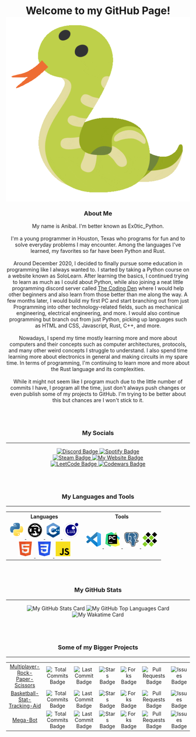 <!--  <p> will be used as an alternative to <div> since markdown doesn't allow <div>  --->

<!-- Title and Gif --->
<p>
    <h1 align="center">
        Welcome to my GitHub Page!
        <img align="center" src="https://raw.githubusercontent.com/Ex0tic-Python/Ex0tic-Python/main/Media/snek.gif" alt="Snek Gif">
    </h1>
</p>

<!-- About Me --->
<p>
    <h3 align="center">About Me</h3>
    <p align="center">
        My name is Anibal. I'm better known as Ex0tic_Python. <br><br>
        I'm a young programmer in Houston, Texas who programs for fun and to solve everyday problems I may encounter. Among the languages I've learned, my favorites so far have been Python and Rust. <br><br>
        Around December 2020, I decided to finally pursue some education in programming like I always wanted to. I started by taking a Python course on a website known as SoloLearn. After learning the basics, I continued trying to learn as much as I could about Python, while also joining a neat little programming discord server called <a href="https://discord.gg/code">The Coding Den</a> where I would help other beginners and also learn from those better than me along the way. A few months later, I would build my first PC and start branching out from just Programming into other technology-related fields, such as mechanical engineering, electrical engineering, and more. I would also continue programming but branch out from just Python, picking up languages such as HTML and CSS, Javascript, Rust, C++, and more. <br><br>
        Nowadays, I spend my time mostly learning more and more about computers and their concepts such as computer architectures, protocols, and many other weird concepts I struggle to understand. I also spend time learning more about electronics in general and making circuits in my spare time. In terms of programming, I'm continuing to learn more and more about the Rust language and its complexities. <br><br>
        While it might not seem like I program much due to the little number of commits I have, I program all the time, just don't always push changes or even publish some of my projects to GitHub. I'm trying to be better about this but chances are I won't stick to it.
    </p>
    <br><br>
</p>

<!-- My Socials --->
<p>
    <h3 align="center">My Socials</h3>
    <hr>
    <p align="center">
        <a href="">
            <img src="https://img.shields.io/badge/Discord-@ex0tic__python-blue?style=for-the-badge&logo=discord" alt="Discord Badge">
        </a>
        <a href="https://open.spotify.com/user/tv5vcsbqya1zkxhedv4h5sp75?si=ca47da3d2ef94335" target="_blank">
            <img src="https://img.shields.io/badge/Spotify-Ex0tic__Python_⤷-green?style=for-the-badge&logo=spotify" alt="Spotify Badge">
        </a> <br>
        <a href="https://steamcommunity.com/id/Ex0tic_Python/" target="_blank">
            <img src="https://img.shields.io/badge/Steam-Ex0tic__Python_⤷-white?style=for-the-badge&logo=steam" alt="Steam Badge">
        </a>
        <a href="https://ex0tic-python.github.io/" target="_blank">
            <img src="https://img.shields.io/badge/Website-ex0tic--python.github.io_⤷-blue?style=for-the-badge&logo=google" alt="My Website Badge">
        </a> <br>
        <a href="https://leetcode.com/Ex0tic-Python/" target="_blank">
            <img src="https://img.shields.io/badge/LeetCode-Ex0tic--Python_⤷-yellow?style=for-the-badge&logo=leetcode" alt="LeetCode Badge">
        </a>
        <a href="https://www.codewars.com/users/Ex0tic-Python" target="_blank">
            <img src="https://img.shields.io/badge/Codewars-Ex0tic--Python_⤷-white?style=for-the-badge&logo=codewars" alt="Codewars Badge">
        </a> <br>
    </p>
    <br><br>
</p>

<!-- My Languages and Tools --->
<p>
    <h3 align="center">My Languages and Tools</h3>
    <hr>
    <table align="center">
        <tr>
            <th>Languages</th>
            <th>Tools</th>
        </tr>
        <tr>
            <td align="center">
                <a href="https://github.com/Ex0tic-Python?tab=repositories&q=&type=&language=python&sort=" target="_blank">
                    <img src="https://raw.githubusercontent.com/Ex0tic-Python/Ex0tic-Python/main/Media/Python.png" alt="Python Logo" height="40" style="vertical-align:down; margin:4px">
                </a>
                <a href="https://github.com/Ex0tic-Python?tab=repositories&q=&type=&language=rust&sort=" target="_blank">
                    <img src="https://raw.githubusercontent.com/Ex0tic-Python/Ex0tic-Python/main/Media/Rust.png" alt="Rust Logo" height="40" style="vertical-align:down; margin:4px">
                </a>
                <a href="https://github.com/Ex0tic-Python?tab=repositories&q=&type=&language=c%2B%2B&sort=" target="_blank">
                    <img src="https://raw.githubusercontent.com/Ex0tic-Python/Ex0tic-Python/main/Media/C++.png" alt="C++ Logo" height="40" style="vertical-align:down; margin:4px">
                </a>
                <a href="https://github.com/Ex0tic-Python?tab=repositories&q=&type=&language=lua&sort=" target="_blank">
                    <img src="https://raw.githubusercontent.com/Ex0tic-Python/Ex0tic-Python/main/Media/Lua.png" alt="Lua Logo" height="40" style="vertical-align:down; margin:4px">
                </a> <br>
                <a href="https://github.com/Ex0tic-Python?tab=repositories&q=&type=&language=html&sort=" target="_blank">
                    <img src="https://raw.githubusercontent.com/Ex0tic-Python/Ex0tic-Python/main/Media/HTML5.png" alt="HTML5 Logo" height="40" style="vertical-align:down; margin:4px">
                </a>
                <a href="https://github.com/Ex0tic-Python?tab=repositories&q=&type=&language=css&sort=" target="_blank">
                    <img src="https://raw.githubusercontent.com/Ex0tic-Python/Ex0tic-Python/main/Media/CSS.png" alt="CSS Logo" height="40" style="vertical-align:down; margin:4px">
                </a>
                <a href="https://github.com/Ex0tic-Python?tab=repositories&q=&type=&language=javascript&sort=" target="_blank">
                    <img src="https://raw.githubusercontent.com/Ex0tic-Python/Ex0tic-Python/main/Media/Javascript.png" alt="Javascript Logo" height="40" style="vertical-align:down; margin:4px">
                </a>
            </td>
            <td align="center">
                <a href="https://code.visualstudio.com/" target="_blank">
                    <img src="https://raw.githubusercontent.com/Ex0tic-Python/Ex0tic-Python/main/Media/Visual_Studio_Code.png" alt="Visual Studio Code Logo" height="40" style="vertical-align:down; margin:4px">
                </a>
                <a href="https://www.jetbrains.com/pycharm/" target="_blank">
                    <img src="https://raw.githubusercontent.com/Ex0tic-Python/Ex0tic-Python/main/Media/PyCharm.png" alt="PyCharm Logo" height="40" style="vertical-align:down; margin:4px">
                </a>
                <a href="https://www.postgresql.org/" target="_blank">
                    <img src="https://raw.githubusercontent.com/Ex0tic-Python/Ex0tic-Python/main/Media/PostgreSQL.png" alt="PostgreSQL Logo" height="40" style="vertical-align:down; margin:4px">
                </a>
                <a href="https://www.mingw-w64.org/" target="_blank">
                    <img src="https://raw.githubusercontent.com/Ex0tic-Python/Ex0tic-Python/main/Media/MinGW.png" alt="MinGW Logo" height="40" style="vertical-align:down; margin:4px">
                </a>
            </td>
        </tr>
    </table>
    <br><br>
</p>

<!-- My GitHub Stats --->
<p>
    <h3 align="center">My GitHub Stats</h3>
    <hr>
    <p align="center">
        <img src="https://github-readme-stats.vercel.app/api?username=Ex0tic-Python&show=reviews,discussions_started,discussions_answered&show_icons=true&theme=dark&hide_border=true&custom_title=My%20Stats&line_height=34" alt="My GitHub Stats Card">
        <img src="https://github-readme-stats.vercel.app/api/top-langs/?username=Ex0tic-Python&custom_title=My%20Most%20Used%20Languages&layout=pie&lang_count=6&size_weight=0.5&count_weight=0.5&theme=dark&hide_border=true" alt="My GitHub Top Languages Card">
        <img src="https://github-readme-stats.vercel.app/api/wakatime?username=Ex0tic_Python&hide=other,git%20config&theme=dark&hide_border=true" alt="My Wakatime Card">
    </p>
    <br><br>
</p>

<!-- Some of my Projects --->
<p>
    <h3 align="center">Some of my Bigger Projects</h3>
    <hr>
    <table align="center">
        <tr align="center">
            <td><a href="https://github.com/Ex0tic-Python/Multiplayer-Rock-Paper-Scissors" target="_blank">Multiplayer-Rock-Paper-Scissors</a></td>
            <td>
                <img src="https://img.shields.io/github/commit-activity/t/Ex0tic-Python/Multiplayer-Rock-Paper-Scissors/main?label=Commits" alt="Total Commits Badge">
            </td>
            <td>
                <img src="https://img.shields.io/github/last-commit/Ex0tic-Python/Multiplayer-Rock-Paper-Scissors/main?label=Last%20Commit" alt="Last Commit Badge">
            </td>
            <td>
                <img src="https://img.shields.io/github/stars/Ex0tic-Python/Multiplayer-Rock-Paper-Scissors?label=Stars" alt="Stars Badge">
            </td>
            <td>
                <img src="https://img.shields.io/github/forks/Ex0tic-Python/Multiplayer-Rock-Paper-Scissors?label=Forks" alt="Forks Badge">
            </td>
            <td>
                <img src="https://img.shields.io/github/issues-pr/Ex0tic-Python/Multiplayer-Rock-Paper-Scissors?label=Pull%20Requests" alt="Pull Requests Badge">
            </td>
            <td>
                <img src="https://img.shields.io/github/issues/Ex0tic-Python/Multiplayer-Rock-Paper-Scissors?label=Issues" alt="Issues Badge">
            </td>   
        </tr>
        <tr align="center">
            <td><a href="https://github.com/Ex0tic-Python/Basketball-Stat-Tracking-Aid" target="_blank">Basketball-Stat-Tracking-Aid</a></td>
            <td>
                <img src="https://img.shields.io/github/commit-activity/t/Ex0tic-Python/Basketball-Stat-Tracking-Aid/main?label=Commits" alt="Total Commits Badge">
            </td>
            <td>
                <img src="https://img.shields.io/github/last-commit/Ex0tic-Python/Basketball-Stat-Tracking-Aid/main?label=Last%20Commit" alt="Last Commit Badge">
            </td>
            <td>
                <img src="https://img.shields.io/github/stars/Ex0tic-Python/Basketball-Stat-Tracking-Aid?label=Stars" alt="Stars Badge">
            </td>
            <td>
                <img src="https://img.shields.io/github/forks/Ex0tic-Python/Basketball-Stat-Tracking-Aid?label=Forks" alt="Forks Badge">
            </td>
            <td>
                <img src="https://img.shields.io/github/issues-pr/Ex0tic-Python/Basketball-Stat-Tracking-Aid?label=Pull%20Requests" alt="Pull Requests Badge">
            </td>
            <td>
                <img src="https://img.shields.io/github/issues/Ex0tic-Python/Basketball-Stat-Tracking-Aid?label=Issues" alt="Issues Badge">
            </td> 
        </tr>
        <tr align="center">
            <td><a href="https://github.com/Ex0tic-Python/Mega-Bot" target="_blank">Mega-Bot</a></td>
            <td>
                <img src="https://img.shields.io/github/commit-activity/t/Ex0tic-Python/Mega-Bot/main?label=Commits" alt="Total Commits Badge">
            </td>
            <td>
                <img src="https://img.shields.io/github/last-commit/Ex0tic-Python/Mega-Bot/main?label=Last%20Commit" alt="Last Commit Badge">
            </td>
            <td>
                <img src="https://img.shields.io/github/stars/Ex0tic-Python/Mega-Bot?label=Stars" alt="Stars Badge">
            </td>
            <td>
                <img src="https://img.shields.io/github/forks/Ex0tic-Python/Mega-Bot?label=Forks" alt="Forks Badge">
            </td>
            <td>
                <img src="https://img.shields.io/github/issues-pr/Ex0tic-Python/Mega-Bot?label=Pull%20Requests" alt="Pull Requests Badge">
            </td>
            <td>
                <img src="https://img.shields.io/github/issues/Ex0tic-Python/Mega-Bot?label=Issues" alt="Issues Badge">
            </td> 
        </tr>
    </table>
</p>
